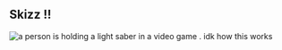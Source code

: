 ## Skizz !!

<img src="https://media1.tenor.com/m/KC_VW90d8ygAAAAd/imp-and-skizz-skizzpulse.gif" alt="a person is holding a light saber in a video game ."/>
idk how this works
